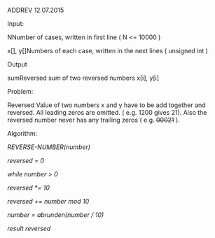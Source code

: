 ADDREV 12.07.2015

Input:

NNumber of cases, written in first line ( N \<= 10000 )

x\[\], y\[\]Numbers of each case, written in the next lines ( unsigned
int )

Output

sumReversed sum of two reversed numbers x\[i\], y\[i\]

Problem:

Reversed Value of two numbers x and y have to be add together and
reversed. All leading zeros are omitted. ( e.g. 1200 gives 21). Also the
reversed number never has any trailing zeros ( e.g. ~~00021~~ ).

Algorithm:

*REVERSE-NUMBER(number)*

*reversed = 0*

*while number \> 0*

*reversed \*= 10*

*reversed += number mod 10*

*number = abrunden(number / 10)*

*result reversed*
